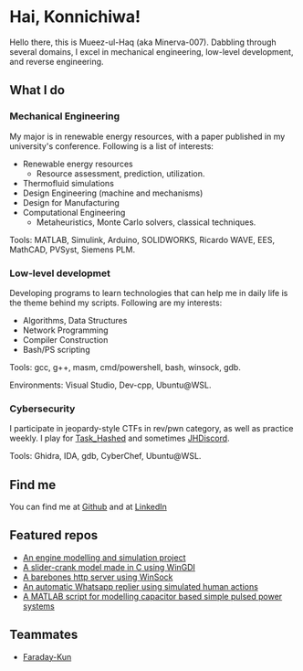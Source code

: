 # Hai, Konnichiwa!

Hello there, this is Mueez-ul-Haq (aka Minerva-007). Dabbling through several domains, I excel in mechanical engineering, low-level development, and reverse engineering. 

## What I do

### Mechanical Engineering
My major is in renewable energy resources, with a paper published in my university's conference. Following is a list of interests:
- Renewable energy resources
	- Resource assessment, prediction, utilization.
- Thermofluid simulations
- Design Engineering (machine and mechanisms)
- Design for Manufacturing
- Computational Engineering 
	- Metaheuristics, Monte Carlo solvers, classical techniques.

Tools: MATLAB, Simulink, Arduino, SOLIDWORKS, Ricardo WAVE, EES, MathCAD, PVSyst, Siemens PLM.

### Low-level developmet
Developing programs to learn technologies that can help me in daily life is the theme behind my scripts. Following are my interests:
- Algorithms, Data Structures
- Network Programming
- Compiler Construction
- Bash/PS scripting

Tools: gcc, g++, masm, cmd/powershell, bash, winsock, gdb.

Environments: Visual Studio, Dev-cpp, Ubuntu@WSL.

### Cybersecurity
I participate in jeopardy-style CTFs in rev/pwn category, as well as practice weekly. I play for [Task_Hashed](https://ctftime.org/team/175900) and sometimes [JHDiscord](https://ctftime.org/team/62434).

Tools: Ghidra, IDA, gdb, CyberChef, Ubuntu@WSL.

## Find me
You can find me at [Github](https://www.github.com/Minerva-007/) and at [LinkedIn](https://www.linkedin.com/in/Minerva-007)

## Featured repos
- [An engine modelling and simulation project](https://github.com/Minerva-007/Intake-and-Exhaust)
- [A slider-crank model made in C using WinGDI](https://github.com/Minerva-007/Piston-Simulation)
- [A barebones http server using WinSock](https://github.com/Minerva-007/HTTP-server)
- [An automatic Whatsapp replier using simulated human actions](https://github.com/Minerva-007/Auto-Whatsapp-Replier)
- [A MATLAB script for modelling capacitor based simple pulsed power systems](https://github.com/Minerva-007/Research-1)

## Teammates
- [Faraday-Kun](https://github.com/Faraday-kun)
